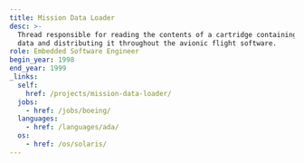 ```yaml
---
title: Mission Data Loader
desc: >-
  Thread responsible for reading the contents of a cartridge containing mission
  data and distributing it throughout the avionic flight software.
role: Embedded Software Engineer
begin_year: 1998
end_year: 1999
_links:
  self:
    href: /projects/mission-data-loader/
  jobs:
    - href: /jobs/boeing/
  languages:
    - href: /languages/ada/
  os:
    - href: /os/solaris/
---
```

